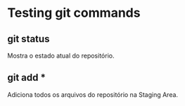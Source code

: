 # Testing git commands

## git status

Mostra o estado atual do repositório.

## git add *

Adiciona todos os arquivos do repositório na Staging Area.
